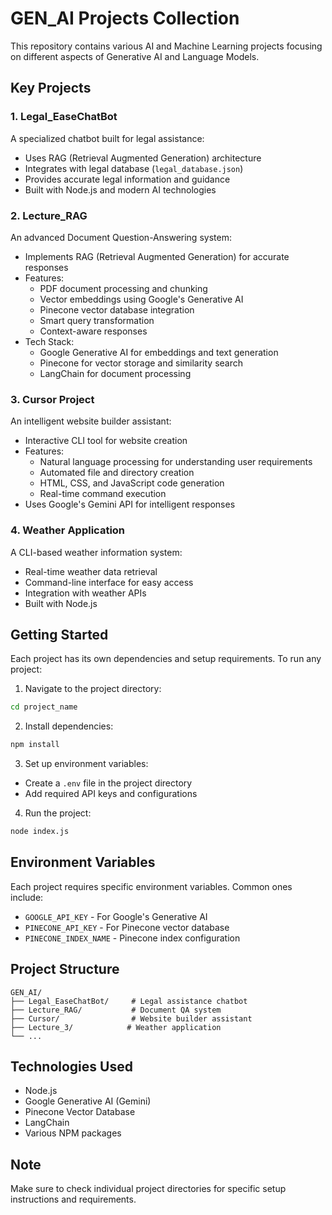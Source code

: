 # GEN_AI Projects Collection

This repository contains various AI and Machine Learning projects focusing on different aspects of Generative AI and Language Models.

## Key Projects

### 1. Legal_EaseChatBot
A specialized chatbot built for legal assistance:
- Uses RAG (Retrieval Augmented Generation) architecture
- Integrates with legal database (`legal_database.json`)
- Provides accurate legal information and guidance
- Built with Node.js and modern AI technologies

### 2. Lecture_RAG
An advanced Document Question-Answering system:
- Implements RAG (Retrieval Augmented Generation) for accurate responses
- Features:
  - PDF document processing and chunking
  - Vector embeddings using Google's Generative AI
  - Pinecone vector database integration
  - Smart query transformation
  - Context-aware responses
- Tech Stack:
  - Google Generative AI for embeddings and text generation
  - Pinecone for vector storage and similarity search
  - LangChain for document processing

### 3. Cursor Project
An intelligent website builder assistant:
- Interactive CLI tool for website creation
- Features:
  - Natural language processing for understanding user requirements
  - Automated file and directory creation
  - HTML, CSS, and JavaScript code generation
  - Real-time command execution
- Uses Google's Gemini API for intelligent responses

### 4. Weather Application
A CLI-based weather information system:
- Real-time weather data retrieval
- Command-line interface for easy access
- Integration with weather APIs
- Built with Node.js

## Getting Started

Each project has its own dependencies and setup requirements. To run any project:

1. Navigate to the project directory:
```bash
cd project_name
```

2. Install dependencies:
```bash
npm install
```

3. Set up environment variables:
- Create a `.env` file in the project directory
- Add required API keys and configurations

4. Run the project:
```bash
node index.js
```

## Environment Variables

Each project requires specific environment variables. Common ones include:
- `GOOGLE_API_KEY` - For Google's Generative AI
- `PINECONE_API_KEY` - For Pinecone vector database
- `PINECONE_INDEX_NAME` - Pinecone index configuration

## Project Structure

```
GEN_AI/
├── Legal_EaseChatBot/     # Legal assistance chatbot
├── Lecture_RAG/           # Document QA system
├── Cursor/                # Website builder assistant
├── Lecture_3/            # Weather application
└── ...
```

## Technologies Used

- Node.js
- Google Generative AI (Gemini)
- Pinecone Vector Database
- LangChain
- Various NPM packages

## Note

Make sure to check individual project directories for specific setup instructions and requirements.

